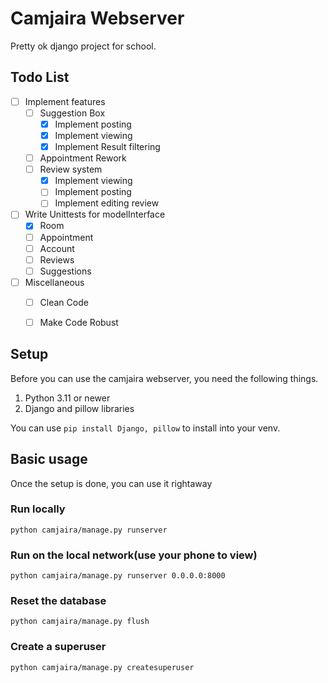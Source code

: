 # Camjaira Webserver
Pretty ok django project for school. 

## Todo List
- [ ] Implement features
  - [ ] Suggestion Box
    - [x] Implement posting
    - [x] Implement viewing
    - [x] Implement Result filtering
  - [ ] Appointment Rework
  - [ ] Review system
    - [x] Implement viewing
    - [ ] Implement posting
    - [ ] Implement editing review
- [ ] Write Unittests for modelInterface
  - [x] Room
  - [ ] Appointment
  - [ ] Account
  - [ ] Reviews
  - [ ] Suggestions
- [ ] Miscellaneous
  - [ ] Clean Code
  - [ ] Make Code Robust


## Setup
Before you can use the camjaira webserver, you need the following things.

1. Python 3.11 or newer
2. Django and pillow libraries

You can use `pip install Django, pillow` to install into your venv.

## Basic usage
Once the setup is done, you can use it rightaway

### Run locally

```
python camjaira/manage.py runserver
```

### Run on the local network(use your phone to view)

```
python camjaira/manage.py runserver 0.0.0.0:8000
```

### Reset the database

```
python camjaira/manage.py flush
```

### Create a superuser

```
python camjaira/manage.py createsuperuser
```

